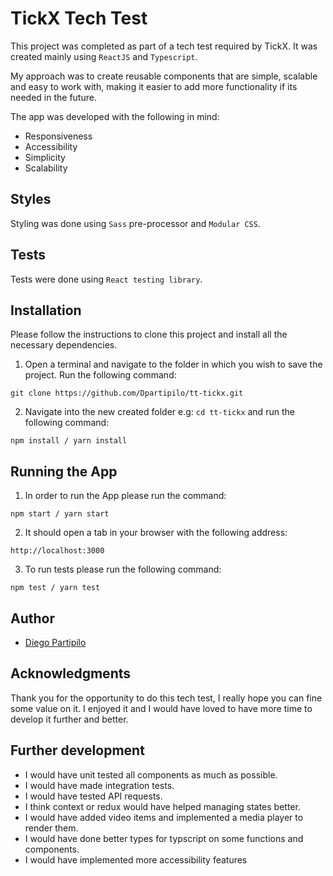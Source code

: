 # TickX Tech Test

This project was completed as part of a tech test required by TickX. It was created mainly using `ReactJS` and `Typescript`.

My approach was to create reusable components that are simple, scalable and easy to work with, making it easier to add more functionality if its needed in the future.

The app was developed with the following in mind:

- Responsiveness
- Accessibility
- Simplicity
- Scalability

## Styles

Styling was done using `Sass` pre-processor and `Modular CSS`.

## Tests

Tests were done using `React testing library`.

## Installation

Please follow the instructions to clone this project and install all the necessary dependencies.

1. Open a terminal and navigate to the folder in which you wish to save the project. Run the following command:

```
git clone https://github.com/Dpartipilo/tt-tickx.git
```

2. Navigate into the new created folder e.g: `cd tt-tickx` and run the following command:

```
npm install / yarn install
```

## Running the App

1. In order to run the App please run the command:

```
npm start / yarn start
```

2. It should open a tab in your browser with the following address:

```
http://localhost:3000
```

3. To run tests please run the following command:

```
npm test / yarn test
```

## Author

- [Diego Partipilo](https://github.com/Dpartipilo)

## Acknowledgments

Thank you for the opportunity to do this tech test, I really hope you can fine some value on it. I enjoyed it and I would have loved to have more time to develop it further and better.

## Further development

- I would have unit tested all components as much as possible.
- I would have made integration tests.
- I would have tested API requests.
- I think context or redux would have helped managing states better.
- I would have added video items and implemented a media player to render them.
- I would have done better types for typscript on some functions and components.
- I would have implemented more accessibility features
